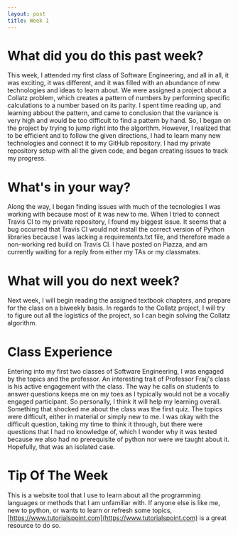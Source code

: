 ```yaml
---
layout: post
title: Week 1
---
```

# What did you do this past week?

This week, I attended my first class of Software Engineering, and all in all, it was exciting, it was different, and it was filled with an abundance of new technologies and ideas to learn about. We were assigned a project about a Collatz problem, which creates a pattern of numbers by performing specific calculations to a number based on its parity. I spent time reading up, and learning abbout the pattern, and came to conclusion that the variance is very high and would be too difficult to find a pattern by hand. So, I began on the project by trying to jump right into the algorithm. However, I realized that to be efficient and to follow the given directions, I had to learn many new technologies and connect it to my GitHub repository. I had my private repository setup with all the given code, and began creating issues to track my progress.

# What's in your way?

Along the way, I began finding issues with much of the tecnologies I was working with because most of it was new to me. When I tried to connect Travis CI to my private repository, I found my biggest issue. It seems that a bug occurred that Travis CI would not install the correct version of Python libraries because I was lacking a requirements.txt file, and therefore made a non-working red build on Travis CI. I have posted on Piazza, and am currently waiting for a reply from either my TAs or my classmates.

# What will you do next week?

Next week, I will begin reading the assigned textbook chapters, and prepare for the class on a biweekly basis. In regards to the Collatz project, I will try to figure out all the logistics of the project, so I can begin solving the Collatz algorithm.

# Class Experience

Entering into my first two classes of Software Engineering, I was engaged by the topics and the professor. An interesting trait of Professor Fraij's class is his active engagement with the class. The way he calls on students to answer questions keeps me on my toes as I typically would not be a vocally engaged participant. So personally, I think it will help my learning overall. Something that shocked me about the class was the first quiz. The topics were difficult, either in material or simply new to me. I was okay with the difficult question, taking my time to think it through, but there were questions that I had no knowledge of, which I wonder why it was tested because we also had no prerequisite of python nor were we taught about it. Hopefully, that was an isolated case.

# Tip Of The Week
This is a website tool that I use to learn about all the programming languages or methods that I am unfamiliar with. If anyone else is like me, new to python, or wants to learn or refresh some topics, [https://www.tutorialspoint.com](https://www.tutorialspoint.com) is a great resource to do so.
